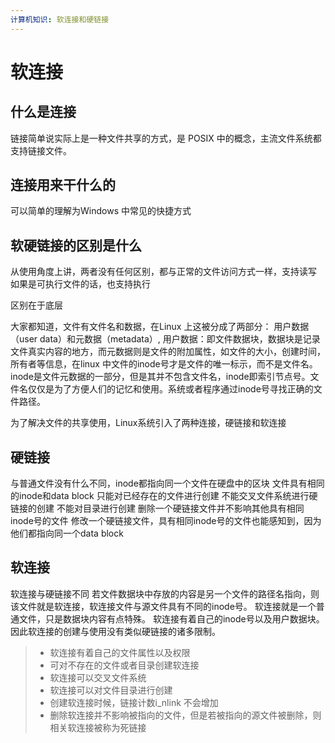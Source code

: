 ```yaml
---
计算机知识: 软连接和硬链接
---
```


# 软连接

## 什么是连接

链接简单说实际上是一种文件共享的方式，是 POSIX 中的概念，主流文件系统都支持链接文件。

## 连接用来干什么的

可以简单的理解为Windows 中常见的快捷方式

## 软硬链接的区别是什么

从使用角度上讲，两者没有任何区别，都与正常的文件访问方式一样，支持读写 如果是可执行文件的话，也支持执行

区别在于底层

大家都知道，文件有文件名和数据，在Linux 上这被分成了两部分： 用户数据（user data）和元数据（metadata）, 用户数据：即文件数据块，数据块是记录文件真实内容的地方，而元数据则是文件的附加属性，如文件的大小，创建时间，所有者等信息，在linux 中文件的inode号才是文件的唯一标示，而不是文件名。 inode是文件元数据的一部分，但是其并不包含文件名，inode即索引节点号。文件名仅仅是为了方便人们的记忆和使用。系统或者程序通过inode号寻找正确的文件路径。

为了解决文件的共享使用，Linux系统引入了两种连接，硬链接和软连接

## 硬链接

与普通文件没有什么不同，inode都指向同一个文件在硬盘中的区块 文件具有相同的inode和data block 只能对已经存在的文件进行创建 不能交叉文件系统进行硬链接的创建 不能对目录进行创建 删除一个硬链接文件并不影响其他具有相同inode号的文件 修改一个硬链接文件，具有相同inode号的文件也能感知到，因为他们都指向同一个data block

## 软连接

软连接与硬链接不同 若文件数据块中存放的内容是另一个文件的路径名指向，则该文件就是软连接，软连接文件与源文件具有不同的inode号。 软连接就是一个普通文件，只是数据块内容有点特殊。 软连接有着自己的inode号以及用户数据块。因此软连接的创建与使用没有类似硬链接的诸多限制。

> * 软连接有着自己的文件属性以及权限
> * 可对不存在的文件或者目录创建软连接
> * 软连接可以交叉文件系统
> * 软连接可以对文件目录进行创建
> * 创建软连接时候，链接计数i\_nlink 不会增加
> * 删除软连接并不影响被指向的文件，但是若被指向的源文件被删除，则相关软连接被称为死链接

